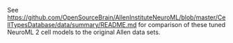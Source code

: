 See https://github.com/OpenSourceBrain/AllenInstituteNeuroML/blob/master/CellTypesDatabase/data/summary/README.md for
comparison of these tuned NeuroML 2 cell models to the original Allen data sets.

